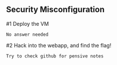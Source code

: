 ## Security Misconfiguration

#1 Deploy the VM
```
No answer needed
```

#2 Hack into the webapp, and find the flag!
```
Try to check github for pensive notes
```

